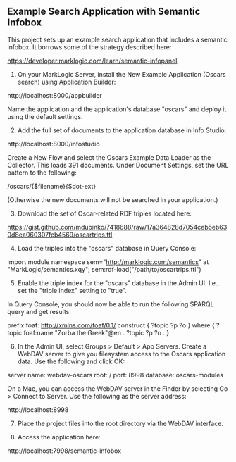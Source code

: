 ## Example Search Application with Semantic Infobox

This project sets up an example search application that includes a semantic infobox. It borrows some of the strategy described here:

https://developer.marklogic.com/learn/semantic-infopanel

1. On your MarkLogic Server, install the New Example Application (Oscars search) using Application Builder:

http://localhost:8000/appbuilder

Name the application and the application's database "oscars" and deploy it using the default settings.

2. Add the full set of documents to the application database in Info Studio:

http://localhost:8000/infostudio

Create a New Flow and select the Oscars Example Data Loader as the Collector. This loads 391 documents. Under Document Settings, set the URL pattern to the following:

/oscars/{$filename}{$dot-ext}

(Otherwise the new documents will not be searched in your application.)

3. Download the set of Oscar-related RDF triples located here:

https://gist.github.com/mdubinko/7418688/raw/17a364828d7054ceb5eb630d8ea060307fcb4569/oscartrips.ttl

4. Load the triples into the "oscars" database in Query Console:

import module namespace sem="http://marklogic.com/semantics"
  at "MarkLogic/semantics.xqy";
sem:rdf-load("/path/to/oscartrips.ttl")

5. Enable the triple index for the "oscars" database in the Admin UI. I.e., set the "triple index" setting to "true".

In Query Console, you should now be able to run the following SPARQL query and get results:

prefix foaf: <http://xmlns.com/foaf/0.1/>
construct { ?topic ?p ?o }
where
{
  ?topic foaf:name "Zorba the Greek"@en .
  ?topic ?p ?o .
}

6. In the Admin UI, select Groups > Default > App Servers. Create a WebDAV server to give you filesystem access to the Oscars application data. Use the following and click OK:

server name: webdav-oscars
root: /
port: 8998
database: oscars-modules

On a Mac, you can access the WebDAV server in the Finder by selecting Go > Connect to Server. Use the following as the server address:

http://localhost:8998

7. Place the project files into the root directory via the WebDAV interface.

8. Access the application here:

http://localhost:7998/semantic-infobox
